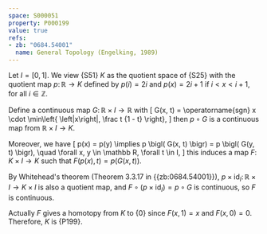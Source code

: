 ```yaml
---
space: S000051
property: P000199
value: true
refs:
- zb: "0684.54001"
  name: General Topology (Engelking, 1989)
---
```


Let $I = [0, 1]$.
We view {S51} $K$ as the quotient space of {S25} with the quotient map $p \colon \mathbb R \to K$ defined by $p(i) = 2 i$ and $p(x) = 2 i + 1$ if $i < x < i + 1$, for all $i \in \mathbb Z$.

Define a continuous map $G \colon \mathbb R \times I \to \mathbb R$ with \[ G(x, t) = \operatorname{sgn} x \cdot \min\left\{ \left|x\right|, \frac t {1 - t} \right\}, \]
then $p \circ G$ is a continuous map from $\mathbb R \times I \to K$.

Moreover, we have \[ p(x) = p(y) \implies p \bigl( G(x, t) \bigr) = p \bigl( G(y, t) \bigr), \quad \forall x, y \in \mathbb R, \forall t \in I, \]
this induces a map $F \colon K \times I \to K$ such that $F(p(x), t) = p \bigl( G(x, t) \bigr)$.

By Whitehead's theorem (Theorem 3.3.17 in {{zb:0684.54001}}), $p \times \mathrm{id}_I \colon \mathbb R \times I \to K \times I$ is also a quotient map, and $F \circ (p \times \mathrm{id}_I) = p \circ G$ is continuous, so $F$ is continuous.

Actually $F$ gives a homotopy from $K$ to $\{0\}$ since $F(x, 1) = x$ and $F(x, 0) = 0$.
Therefore, $K$ is {P199}.
